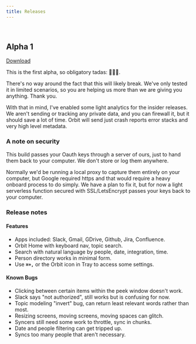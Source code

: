 ```yaml
---
title: Releases
---
```


<br />

## Alpha 1

[Download](https://orbitauth.com/download)

This is the first alpha, so obligatory tadas: 🎉🎉🎉.

There's no way around the fact that this will likely break. We've only tested it in limited scenarios, so you are helping us more than we are giving you anything. Thank you.

With that in mind, I've enabled some light analytics for the insider releases. We aren't sending or tracking any private data, and you can firewall it, but it should save a lot of time. Orbit will send just crash reports error stacks and very high level metadata.

### A note on security

This build passes your Oauth keys through a server of ours, just to hand them back to your computer. We don't store or log them anywhere.

Normally we'd be running a local proxy to capture them entirely on your computer, but Google required https and that would require a heavy onboard process to do simply. We have a plan to fix it, but for now a light serverless function secured with SSL/LetsEncrypt passes your keys back to your computer.

### Release notes

#### Features

- Apps included: Slack, Gmail, GDrive, Github, Jira, Confluence.
- Orbit Home with keyboard nav, topic search.
- Search with natural language by people, date, integration, time.
- Person directory works in minimal form.
- Use **`⌘+,`** or the Orbit icon in Tray to access some settings.

#### Known Bugs

- Clicking between certain items within the peek window doesn't work.
- Slack says "not authorized", still works but is confusing for now.
- Topic modeling "invert" bug, can return least relevant words rather than most.
- Resizing screens, moving screens, moving spaces can glitch.
- Syncers still need some work to throttle, sync in chunks.
- Date and people filtering can get tripped up.
- Syncs too many people that aren't necessary.

<br />
